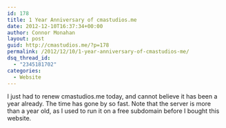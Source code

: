```yaml
---
id: 178
title: 1 Year Anniversary of cmastudios.me
date: 2012-12-10T16:37:34+00:00
author: Connor Monahan
layout: post
guid: http://cmastudios.me/?p=178
permalink: /2012/12/10/1-year-anniversary-of-cmastudios-me/
dsq_thread_id:
  - "2345181702"
categories:
  - Website
---
```

I just had to renew cmastudios.me today, and cannot believe it has been a year already. The time has gone by so fast. Note that the server is more than a year old, as I used to run it on a free subdomain before I bought this website.